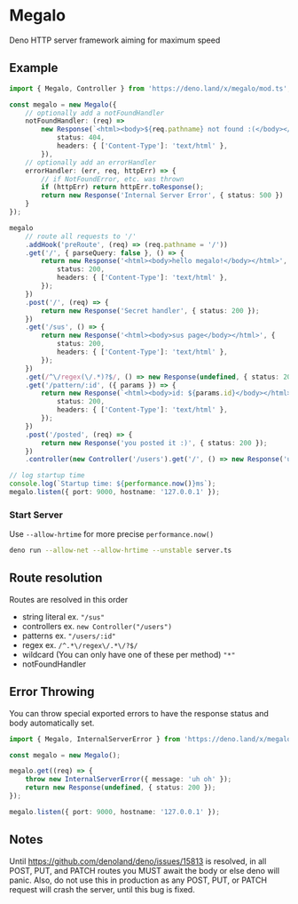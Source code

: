 # Megalo
Deno HTTP server framework aiming for maximum speed

## Example
```ts
import { Megalo, Controller } from 'https://deno.land/x/megalo/mod.ts';

const megalo = new Megalo({
    // optionally add a notFoundHandler
    notFoundHandler: (req) =>
        new Response(`<html><body>${req.pathname} not found :(</body></html>`, {
            status: 404,
            headers: { ['Content-Type']: 'text/html' },
        }),
    // optionally add an errorHandler
    errorHandler: (err, req, httpErr) => {
        // if NotFoundError, etc. was thrown
        if (httpErr) return httpErr.toResponse();
        return new Response('Internal Server Error', { status: 500 })
    }
});

megalo
    // route all requests to '/'
    .addHook('preRoute', (req) => (req.pathname = '/'))
    .get('/', { parseQuery: false }, () => {
        return new Response('<html><body>hello megalo!</body></html>', {
            status: 200,
            headers: { ['Content-Type']: 'text/html' },
        });
    })
    .post('/', (req) => {
        return new Response('Secret handler', { status: 200 });
    })
    .get('/sus', () => {
        return new Response('<html><body>sus page</body></html>', {
            status: 200,
            headers: { ['Content-Type']: 'text/html' },
        });
    })
    .get(/^\/regex(\/.*)?$/, () => new Response(undefined, { status: 200 }))
    .get('/pattern/:id', ({ params }) => {
        return new Response(`<html><body>id: ${params.id}</body></html>`, {
            status: 200,
            headers: { ['Content-Type']: 'text/html' },
        });
    })
    .post('/posted', (req) => {
        return new Response('you posted it :)', { status: 200 });
    })
    .controller(new Controller('/users').get('/', () => new Response('user', { status: 200 })));

// log startup time
console.log(`Startup time: ${performance.now()}ms`);
megalo.listen({ port: 9000, hostname: '127.0.0.1' });
```

### Start Server
Use `--allow-hrtime` for more precise `performance.now()`
```bash
deno run --allow-net --allow-hrtime --unstable server.ts
```

## Route resolution

Routes are resolved in this order
- string literal ex. `"/sus"`
- controllers ex. `new Controller("/users")`
- patterns ex. `"/users/:id"`
- regex ex. `/^.*\/regex\/.*\/?$/`
- wildcard (You can only have one of these per method) `"*"`
- notFoundHandler

## Error Throwing

You can throw special exported errors to have the response status and body automatically set.
```ts
import { Megalo, InternalServerError } from 'https://deno.land/x/megalo/mod.ts';

const megalo = new Megalo();

megalo.get((req) => {
    throw new InternalServerError({ message: 'uh oh' });
    return new Response(undefined, { status: 200 });
});

megalo.listen({ port: 9000, hostname: '127.0.0.1' });
```

## Notes

Until https://github.com/denoland/deno/issues/15813 is resolved, in all POST, PUT, and PATCH routes you MUST await the body or else deno will panic. Also, do not use this in production as any POST, PUT, or PATCH request will crash the server, until this bug is fixed.
